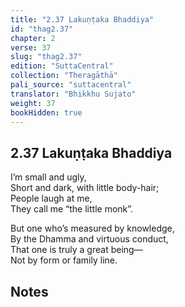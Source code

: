 ```yaml
---
title: "2.37 Lakuṇṭaka Bhaddiya"
id: "thag2.37"
chapter: 2
verse: 37
slug: "thag2.37"
edition: "SuttaCentral"
collection: "Theragāthā"
pali_source: "suttacentral"
translator: "Bhikkhu Sujato"
weight: 37
bookHidden: true
---
```


## 2.37 Lakuṇṭaka Bhaddiya  

I’m small and ugly,  
Short and dark, with little body-hair;  
People laugh at me,  
They call me “the little monk”.  

But one who’s measured by knowledge,  
By the Dhamma and virtuous conduct,  
That one is truly a great being—  
Not by form or family line.

## Notes